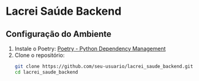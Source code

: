 # Lacrei Saúde Backend

## Configuração do Ambiente

1. Instale o Poetry: [Poetry - Python Dependency Management](https://python-poetry.org/)
2. Clone o repositório:
   ```bash
   git clone https://github.com/seu-usuario/lacrei_saude_backend.git
   cd lacrei_saude_backend